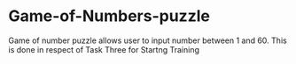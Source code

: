 # Game-of-Numbers-puzzle
Game of number puzzle allows user to input number between 1 and 60. This is done in respect of Task Three for Startng Training
